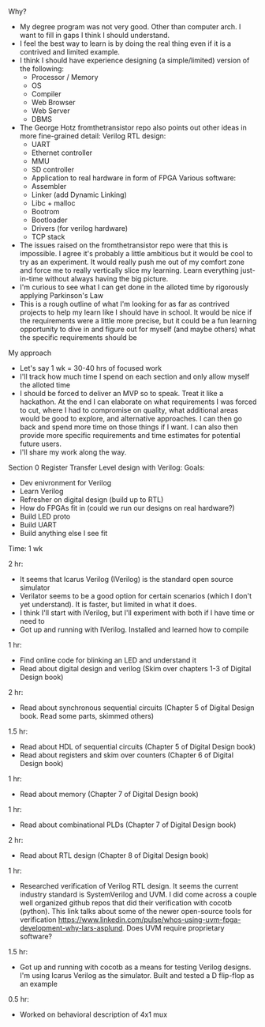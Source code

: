 Why?

- My degree program was not very good. Other than computer arch. I want to fill in gaps I think I should understand.
- I feel the best way to learn is by doing the real thing even if it is a contrived and limited example.
- I think I should have experience designing (a simple/limited) version of the following:
  - Processor / Memory
  - OS
  - Compiler
  - Web Browser
  - Web Server
  - DBMS
- The George Hotz fromthetransistor repo also points out other ideas in more fine-grained detail:
  Verilog RTL design:
  - UART
  - Ethernet controller
  - MMU
  - SD controller
  - Application to real hardware in form of FPGA
  Various software:
  - Assembler
  - Linker (add Dynamic Linking)
  - Libc + malloc
  - Bootrom
  - Bootloader
  - Drivers (for verilog hardware)
  - TCP stack
- The issues raised on the fromthetransistor repo were that this is impossible. I agree it's probably a little ambitious but it would be cool to try as an experiment. It would really push me out of my comfort zone and force me to really vertically slice my learning. Learn everything just-in-time without always having the big picture.
- I'm curious to see what I can get done in the alloted time by rigorously applying Parkinson's Law
- This is a rough outline of what I'm looking for as far as contrived projects to help my learn like I should have in school. It would be nice if the requirements were a little more precise, but it could be a fun learning opportunity to dive in and figure out for myself (and maybe others) what the specific requirements should be

My approach
- Let's say 1 wk = 30-40 hrs of focused work
- I'll track how much time I spend on each section and only allow myself the alloted time
- I should be forced to deliver an MVP so to speak. Treat it like a hackathon. At the end I can elaborate on what requirements I was forced to cut, where I had to compromise on quality, what additional areas would be good to explore, and alternative approaches. I can then go back and spend more time on those things if I want. I can also then provide more specific requirements and time estimates for potential future users.
- I'll share my work along the way.



Section 0 Register Transfer Level design with Verilog:
  Goals:
  - Dev enivronment for Verilog
  - Learn Verilog
  - Refresher on digital design (build up to RTL)
  - How do FPGAs fit in (could we run our designs on real hardware?)
  - Build LED proto
  - Build UART
  - Build anything else I see fit

  Time: 1 wk


  2 hr:
  - It seems that Icarus Verilog (IVerilog) is the standard open source simulator
  - Verilator seems to be a good option for certain scenarios (which I don't yet understand). It is faster, but limited in what it does.
  - I think I'll start with IVerilog, but I'll experiment with both if I have time or need to
  - Got up and running with IVerilog. Installed and learned how to compile

  1 hr:
  - Find online code for blinking an LED and understand it
  - Read about digital design and verilog (Skim over chapters 1-3 of Digital Design book)

  2 hr:
  - Read about synchronous sequential circuits (Chapter 5 of Digital Design book. Read some parts, skimmed others)

  1.5 hr:
  - Read about HDL of sequential circuits (Chapter 5 of Digital Design book)
  - Read about registers and skim over counters (Chapter 6 of Digital Design book)

  1 hr:
  - Read about memory (Chapter 7 of Digital Design book)

  1 hr:
  - Read about combinational PLDs (Chapter 7 of Digital Design book)

  2 hr:
  - Read about RTL design (Chapter 8 of Digital Design book)

  1 hr:
  - Researched verification of Verilog RTL design. It seems the current industry standard is SystemVerilog and UVM. I did come across a couple well organized github repos that did their verification with cocotb (python). This link talks about some of the newer open-source tools for verification https://www.linkedin.com/pulse/whos-using-uvm-fpga-development-why-lars-asplund. Does UVM require proprietary software?

  1.5 hr:
  - Got up and running with cocotb as a means for testing Verilog designs. I'm using Icarus Verilog as the simulator. Built and tested a D flip-flop as an example

  0.5 hr:
  - Worked on behavioral description of 4x1 mux
